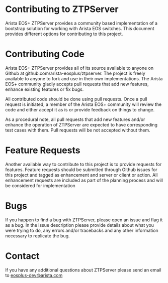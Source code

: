 Contributing to ZTPServer
=========================
Arista EOS+ ZTPServer provides a community based implementation of a bootstrap solution for working with Arista EOS switches.   This document provides different options for contributing to this project.

Contributing Code
=================
Arista EOS+ ZTPServer provides all of its source available to anyone on Github at github.com/arista-eosplus/ztpserver.   The project is freely available to anyone to fork and use in their own implementations.  The Arista EOS+ community gladly accepts pull requests that add new features, enhance existing features or fix bugs.

All contributed code should be done using pull requests.  Once a pull request is initiated, a member of the Arista EOS+ community will review the code and either accept it as is or provide feedback on things to change.

As a procedural note, all pull requests that add new features and/or enhance the operation of ZTPServer are expected to have corresponding test cases with them.  Pull requests will be not accepted without them.

Feature Requests
================
Another available way to contribute to this project is to provide requests for features.  Feature requests should be submitted through Github issues for this project and tagged as enhancement and server or client or action.  All enhancement requests are included as part of the planning process and will be considered for implementation

Bugs
====
If you happen to find a bug with ZTPServer, please open an issue and flag it as a bug.  In the issue description please provide details about what you were trying to do, any errors and/or tracebacks and any other information necessary to replicate the bug.

Contact
=======
If you have any additional questions about ZTPServer please send an email to eosplus-dev@arista.com

